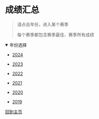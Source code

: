 # 成绩汇总

> 请点击年份，进入某个赛季
>
> 每个赛季都包含赛季最佳、赛季所有成绩

<details open>
<summary>年份选择</summary>

- [2024](./Results/2024.md)

- [2023](./Results/2023.md)

- [2022](./Results/2022.md)

- [2021](./Results/2021.md)

- [2020](./Results/2020.md)

- [2019](./Results/2019.md)

</details>

[回到主页](./Profile.md)